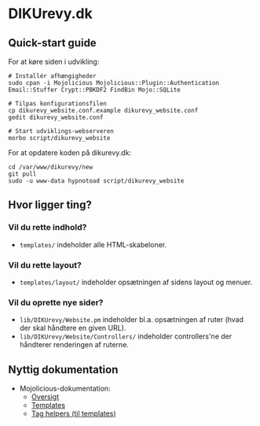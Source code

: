 # DIKUrevy.dk

## Quick-start guide

For at køre siden i udvikling:

    # Installér afhængigheder
    sudo cpan -i Mojolicious Mojolicious::Plugin::Authentication Email::Stuffer Crypt::PBKDF2 FindBin Mojo::SQLite

    # Tilpas konfigurationsfilen
    cp dikurevy_website.conf.example dikurevy_website.conf
    gedit dikurevy_website.conf

    # Start udviklings-webserveren
    morbo script/dikurevy_website

For at opdatere koden på dikurevy.dk:

    cd /var/www/dikurevy/new
    git pull
    sudo -u www-data hypnotoad script/dikurevy_website

## Hvor ligger ting?

### Vil du rette indhold?
* `templates/` indeholder alle HTML-skabeloner.

### Vil du rette layout?
* `templates/layout/` indeholder opsætningen af sidens layout og menuer.

### Vil du oprette nye sider?
* `lib/DIKUrevy/Website.pm` indeholder bl.a. opsætningen af ruter (hvad der skal håndtere en given URL).
* `lib/DIKUrevy/Website/Controllers/` indeholder controllers'ne der håndterer renderingen af ruterne.

## Nyttig dokumentation

* Mojolicious-dokumentation:
    - [Oversigt](http://mojolicious.org/perldoc)
    - [Templates](http://mojolicious.org/perldoc/Mojo/Template)
    - [Tag helpers (til templates)](http://mojolicious.org/perldoc/Mojolicious/Plugin/TagHelpers)
